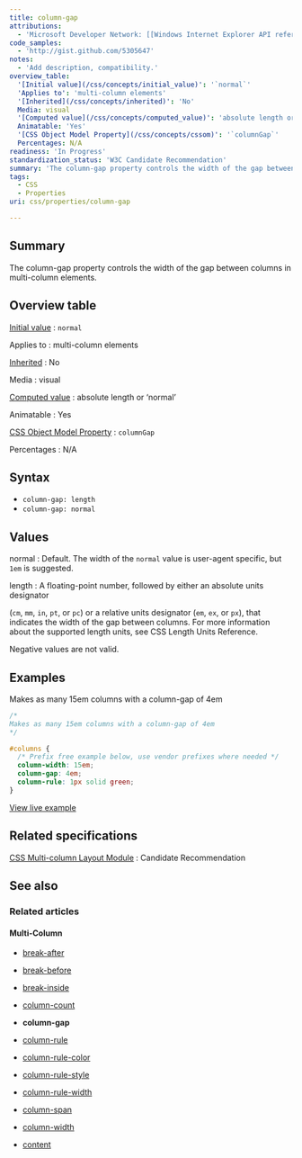 ```yaml
---
title: column-gap
attributions:
  - 'Microsoft Developer Network: [[Windows Internet Explorer API reference](http://msdn.microsoft.com/en-us/library/ie/hh828809%28v=vs.85%29.aspx) Article]'
code_samples:
  - 'http://gist.github.com/5305647'
notes:
  - 'Add description, compatibility.'
overview_table:
  '[Initial value](/css/concepts/initial_value)': '`normal`'
  'Applies to': 'multi-column elements'
  '[Inherited](/css/concepts/inherited)': 'No'
  Media: visual
  '[Computed value](/css/concepts/computed_value)': 'absolute length or ‘normal’'
  Animatable: 'Yes'
  '[CSS Object Model Property](/css/concepts/cssom)': '`columnGap`'
  Percentages: N/A
readiness: 'In Progress'
standardization_status: 'W3C Candidate Recommendation'
summary: 'The column-gap property controls the width of the gap between columns in multi-column elements.'
tags:
  - CSS
  - Properties
uri: css/properties/column-gap

---
```

## Summary

The column-gap property controls the width of the gap between columns in multi-column elements.

## Overview table

[Initial value](/css/concepts/initial_value)
:   `normal`

Applies to
:   multi-column elements

[Inherited](/css/concepts/inherited)
:   No

Media
:   visual

[Computed value](/css/concepts/computed_value)
:   absolute length or ‘normal’

Animatable
:   Yes

[CSS Object Model Property](/css/concepts/cssom)
:   `columnGap`

Percentages
:   N/A

## Syntax

-   `column-gap: length`
-   `column-gap: normal`

## Values

normal
:   Default. The width of the `normal` value is user-agent specific, but `1em` is suggested.

length
:   A floating-point number, followed by either an absolute units designator

(`cm`, `mm`, `in`, `pt`, or `pc`) or a relative units designator (`em`, `ex`, or `px`), that indicates the width of the gap between columns. For more information about the supported length units, see CSS Length Units Reference.

 Negative values are not valid.

## Examples

Makes as many 15em columns with a column-gap of 4em

``` css
/*
Makes as many 15em columns with a column-gap of 4em
*/

#columns {
  /* Prefix free example below, use vendor prefixes where needed */
  column-width: 15em;
  column-gap: 4em;
  column-rule: 1px solid green;
}
```

[View live example](http://code.webplatform.org/gist/5305647)

## Related specifications

[CSS Multi-column Layout Module](http://www.w3.org/TR/css3-multicol/)
:   Candidate Recommendation

## See also

### Related articles

#### Multi-Column

-   [break-after](/css/properties/break-after)

-   [break-before](/css/properties/break-before)

-   [break-inside](/css/properties/break-inside)

-   [column-count](/css/properties/column-count)

-   **column-gap**

-   [column-rule](/css/properties/column-rule)

-   [column-rule-color](/css/properties/column-rule-color)

-   [column-rule-style](/css/properties/column-rule-style)

-   [column-rule-width](/css/properties/column-rule-width)

-   [column-span](/css/properties/column-span)

-   [column-width](/css/properties/column-width)

-   [content](/css/properties/content)
